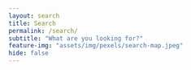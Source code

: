 ```yaml
---
layout: search
title: Search
permalink: /search/
subtitle: "What are you looking for?"
feature-img: "assets/img/pexels/search-map.jpeg"
hide: false
---
```

